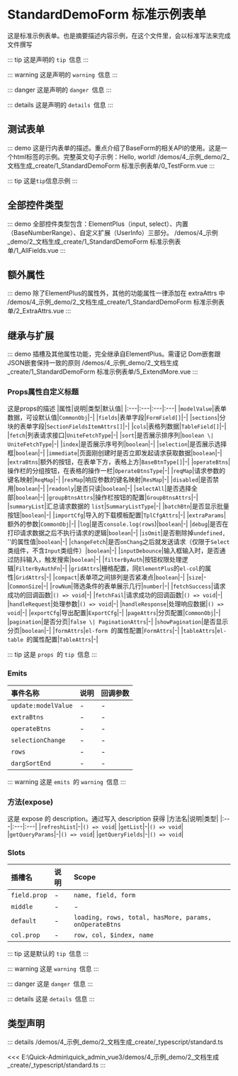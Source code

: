 # StandardDemoForm 标准示例表单

这是标准示例表单。也是摘要描述内容示例，在这个文件里，会以标准写法来完成文件撰写


::: tip
这是声明的 `tip `信息
:::

::: warning
这是声明的 `warning `信息
:::

::: danger
这是声明的 `danger `信息
:::

::: details
这是声明的 `details `信息
:::



## 测试表单
::: demo 这是行内表单的描述。重点介绍了BaseForm的相关API的使用。这是一个html标签<BaseForm/>的示例。完整英文句子示例：Hello, world!
/demos/4_示例_demo/2_文档生成_create/1_StandardDemoForm 标准示例表单/0_TestForm.vue
:::

::: tip
这是`tip`信息示例
:::


## 全部控件类型
::: demo 全部控件类型包含：ElementPlus（input, select）、内置（BaseNumberRange）、自定义扩展（UserInfo）三部分。
/demos/4_示例_demo/2_文档生成_create/1_StandardDemoForm 标准示例表单/1_AllFields.vue
:::


## 额外属性
::: demo 除了ElementPlus的属性外，其他的功能属性一律添加在 extraAttrs 中
/demos/4_示例_demo/2_文档生成_create/1_StandardDemoForm 标准示例表单/2_ExtraAttrs.vue
:::


## 继承与扩展
::: demo 插槽及其他属性功能，完全继承自ElementPlus。需谨记 Dom嵌套跟JSON嵌套保持一致的原则
/demos/4_示例_demo/2_文档生成_create/1_StandardDemoForm 标准示例表单/5_ExtendMore.vue
:::



### Props属性自定义标题


这是props的描述
|属性|说明|类型|默认值|
|:---|:---|:---|:---|
|`modelValue`|表单数据，可设默认值|`CommonObj`|-|
|`fields`|表单字段|`FormField[]`|-|
|`sections`|分块的表单字段|`SectionFieldsItemAttrs[]`|-|
|`cols`|表格列数据|`TableField[]`|-|
|`fetch`|列表请求接口|`UniteFetchType`|-|
|`sort`|是否展示排序列|`boolean \| UniteFetchType`|-|
|`index`|是否展示序号列|`boolean`|-|
|`selection`|是否展示选择框|`boolean`|-|
|`immediate`|页面刚创建时是否立即发起请求获取数据|`boolean`|-|
|`extraBtns`|额外的按钮，在表单下方，表格上方|`BaseBtnType[]`|-|
|`operateBtns`|操作栏的分组按钮，在表格的操作一栏|`OperateBtnsType`|-|
|`reqMap`|请求参数的键名映射|`ReqMap`|-|
|`resMap`|响应参数的键名映射|`ResMap`|-|
|`disabled`|是否禁用|`boolean`|-|
|`readonly`|是否只读|`boolean`|-|
|`selectAll`|是否选择全部|`boolean`|-|
|`groupBtnsAttrs`|操作栏按钮的配置|`GroupBtnsAttrs`|-|
|`summaryList`|汇总请求数据的 `list`|`SummaryListType`|-|
|`batchBtn`|是否显示批量按钮|`boolean`|-|
|`importCfg`|导入的下载模板配置|`TplCfgAttrs`|-|
|`extraParams`|额外的参数|`CommonObj`|-|
|`log`|是否`console.log(rows`)|`boolean`|-|
|`debug`|是否在打印请求数据之后不执行请求的逻辑|`boolean`|-|
|`isOmit`|是否剔除掉`undefined, `''的属性值|`boolean`|-|
|`changeFetch`|是否`onChang`之后就发送请求（仅限于`Select`类组件，不含`Input`类组件）|`boolean`|-|
|`inputDebounce`|输入框输入时，是否通过防抖输入，触发搜索|`boolean`|-|
|`filterByAuth`|按钮权限处理逻辑|`FilterByAuthFn`|-|
|`gridAttrs`|栅格配置，同`ElementPlus`的`el-col`的属性|`GridAttrs`|-|
|`compact`|表单项之间排列是否紧凑点|`boolean`|-|
|`size`|-|`CommonSize`|-|
|`rowNum`|筛选条件的表单展示几行|`number`|-|
|`fetchSuccess`|请求成功的回调函数|`() => void`|-|
|`fetchFail`|请求成功的回调函数|`() => void`|-|
|`handleRequest`|处理参数|`() => void`|-|
|`handleResponse`|处理响应数据|`() => void`|-|
|`exportCfg`|导出配置|`ExportCfg`|-|
|`pageAttrs`|分页配置|`CommonObj`|-|
|`pagination`|是否分页|`false \| PaginationAttrs`|-|
|`showPagination`|是否显示分页|`boolean`|-|
|`formAttrs`|`el-form `的属性配置|`FormAttrs`|-|
|`tableAttrs`|`el-table `的属性配置|`TableAttrs`|-|

::: tip
这是 `props `的 `tip `信息
:::



### Emits

|事件名称|说明|回调参数|
|:---|:---|:---|
|`update:modelValue`|-|-|
|`extraBtns`|-|-|
|`operateBtns`|-|-|
|`selectionChange`|-|-|
|`rows`|-|-|
|`dargSortEnd`|-|-|

::: warning
这是 `emits `的 `warning `信息
:::



### 方法(expose)


这是 expose 的 description。通过写入 description 获得
|方法名|说明|类型|
|:---|:---|:---|
|`refreshList`|-|`() => void`|
|`getList`|-|`() => void`|
|`getQueryParams`|-|`() => void`|
|`getQueryFields`|-|`() => void`|



### Slots

|插槽名|说明|Scope|
|:---|:---|:---|
|`field.prop`|-|`name, field, form`|
|`middle`|-|-|
|`default`|-|`loading, rows, total, hasMore, params, onOperateBtns`|
|`col.prop`|-|`row, col, $index, name`|

::: tip
这是默认的 `tip `信息
:::

::: warning
这是 `warning `信息
:::

::: danger
这是 `danger `信息
:::

::: details
这是 `details `信息
:::





## 类型声明
::: details
/demos/4_示例_demo/2_文档生成_create/_typescript/standard.ts

<<< E:\Quick-Admin\quick_admin_vue3/demos/4_示例_demo/2_文档生成_create/_typescript/standard.ts
:::  


